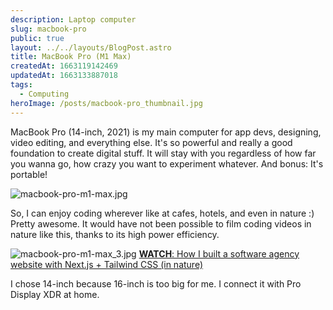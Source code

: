 ```yaml
---
description: Laptop computer
slug: macbook-pro
public: true
layout: ../../layouts/BlogPost.astro
title: MacBook Pro (M1 Max)
createdAt: 1663119142469
updatedAt: 1663133887018
tags:
  - Computing
heroImage: /posts/macbook-pro_thumbnail.jpg
---
```



MacBook Pro (14-inch, 2021) is my main computer for app devs, designing, video editing, and everything else.
It's so powerful and really a good foundation to create digital stuff. It will stay with you regardless of how far you wanna go, how crazy you want to experiment whatever. And bonus: It's portable!

![macbook-pro-m1-max.jpg](/posts/macbook-pro_macbook-pro-m1-max-jpg.jpg)

So, I can enjoy coding wherever like at cafes, hotels, and even in nature :) Pretty awesome.
It would have not been possible to film coding videos in nature like this, thanks to its high power efficiency.

![macbook-pro-m1-max_3.jpg](/posts/macbook-pro_macbook-pro-m1-max-3-jpg.jpg)
[**WATCH**: How I built a software agency website with Next.js + Tailwind CSS (in nature)](https://www.youtube.com/watch?v=GznmPACXBlY)

I chose 14-inch because 16-inch is too big for me. I connect it with Pro Display XDR at home.